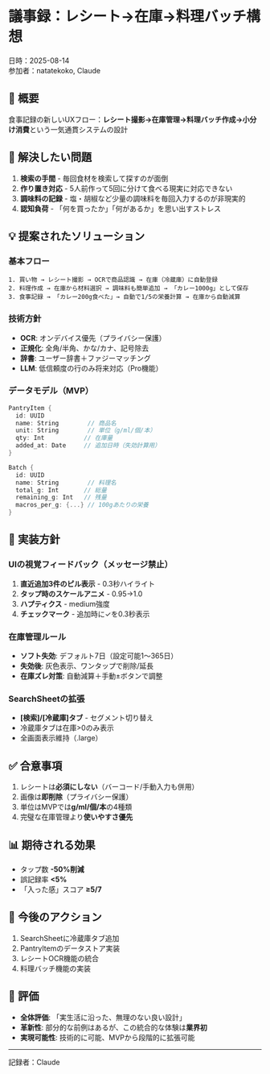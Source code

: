 # 議事録：レシート→在庫→料理バッチ構想
日時：2025-08-14  
参加者：natatekoko, Claude

## 📌 概要
食事記録の新しいUXフロー：**レシート撮影→在庫管理→料理バッチ作成→小分け消費**という一気通貫システムの設計

## 🎯 解決したい問題
1. **検索の手間** - 毎回食材を検索して探すのが面倒
2. **作り置き対応** - 5人前作って5回に分けて食べる現実に対応できない
3. **調味料の記録** - 塩・胡椒など少量の調味料を毎回入力するのが非現実的
4. **認知負荷** - 「何を買ったか」「何があるか」を思い出すストレス

## 💡 提案されたソリューション

### 基本フロー
```
1. 買い物 → レシート撮影 → OCRで商品認識 → 在庫（冷蔵庫）に自動登録
2. 料理作成 → 在庫から材料選択 → 調味料も簡単追加 → 「カレー1000g」として保存
3. 食事記録 → 「カレー200g食べた」→ 自動で1/5の栄養計算 → 在庫から自動減算
```

### 技術方針
- **OCR**: オンデバイス優先（プライバシー保護）
- **正規化**: 全角/半角、かな/カナ、記号除去
- **辞書**: ユーザー辞書＋ファジーマッチング
- **LLM**: 低信頼度の行のみ将来対応（Pro機能）

### データモデル（MVP）
```swift
PantryItem {
  id: UUID
  name: String        // 商品名
  unit: String        // 単位（g/ml/個/本）
  qty: Int           // 在庫量
  added_at: Date     // 追加日時（失効計算用）
}

Batch {
  id: UUID
  name: String        // 料理名
  total_g: Int       // 総量
  remaining_g: Int   // 残量
  macros_per_g: {...} // 100gあたりの栄養
}
```

## 🔧 実装方針

### UIの視覚フィードバック（メッセージ禁止）
1. **直近追加3件のピル表示** - 0.3秒ハイライト
2. **タップ時のスケールアニメ** - 0.95→1.0
3. **ハプティクス** - medium強度
4. **チェックマーク** - 追加時に✓を0.3秒表示

### 在庫管理ルール
- **ソフト失効**: デフォルト7日（設定可能1〜365日）
- **失効後**: 灰色表示、ワンタップで削除/延長
- **在庫ズレ対策**: 自動減算＋手動±ボタンで調整

### SearchSheetの拡張
- **[検索]/[冷蔵庫]タブ** - セグメント切り替え
- 冷蔵庫タブは在庫>0のみ表示
- 全画面表示維持（.large）

## ✅ 合意事項
1. レシートは**必須にしない**（バーコード/手動入力も併用）
2. 画像は**即削除**（プライバシー保護）
3. 単位はMVPでは**g/ml/個/本**の4種類
4. 完璧な在庫管理より**使いやすさ優先**

## 📊 期待される効果
- タップ数 **-50%削減**
- 誤記録率 **<5%**
- 「入った感」スコア **≥5/7**

## 🚀 今後のアクション
1. SearchSheetに冷蔵庫タブ追加
2. PantryItemのデータストア実装
3. レシートOCR機能の統合
4. 料理バッチ機能の実装

## 💭 評価
- **全体評価**: 「実生活に沿った、無理のない良い設計」
- **革新性**: 部分的な前例はあるが、この統合的な体験は**業界初**
- **実現可能性**: 技術的に可能、MVPから段階的に拡張可能

---
記録者：Claude
